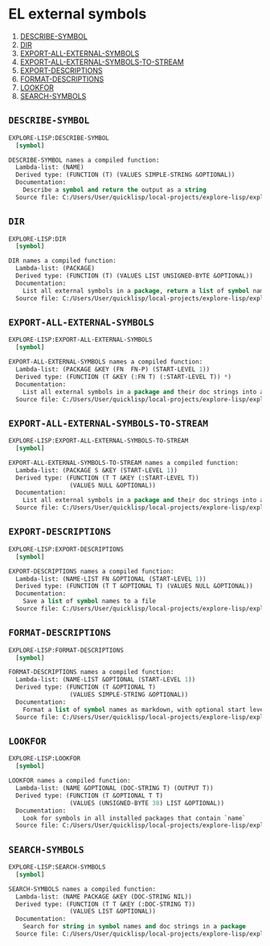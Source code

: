 # EL external symbols


1. [DESCRIBE-SYMBOL](#describe-symbol)
2. [DIR](#dir)
3. [EXPORT-ALL-EXTERNAL-SYMBOLS](#export-all-external-symbols)
4. [EXPORT-ALL-EXTERNAL-SYMBOLS-TO-STREAM](#export-all-external-symbols-to-stream)
5. [EXPORT-DESCRIPTIONS](#export-descriptions)
6. [FORMAT-DESCRIPTIONS](#format-descriptions)
7. [LOOKFOR](#lookfor)
8. [SEARCH-SYMBOLS](#search-symbols)


##  `DESCRIBE-SYMBOL`

```lisp
EXPLORE-LISP:DESCRIBE-SYMBOL
  [symbol]

DESCRIBE-SYMBOL names a compiled function:
  Lambda-list: (NAME)
  Derived type: (FUNCTION (T) (VALUES SIMPLE-STRING &OPTIONAL))
  Documentation:
    Describe a symbol and return the output as a string
  Source file: C:/Users/User/quicklisp/local-projects/explore-lisp/explore-lisp.lisp
```
##  `DIR`

```lisp
EXPLORE-LISP:DIR
  [symbol]

DIR names a compiled function:
  Lambda-list: (PACKAGE)
  Derived type: (FUNCTION (T) (VALUES LIST UNSIGNED-BYTE &OPTIONAL))
  Documentation:
    List all external symbols in a package, return a list of symbol names and its length
  Source file: C:/Users/User/quicklisp/local-projects/explore-lisp/explore-lisp.lisp
```
##  `EXPORT-ALL-EXTERNAL-SYMBOLS`

```lisp
EXPLORE-LISP:EXPORT-ALL-EXTERNAL-SYMBOLS
  [symbol]

EXPORT-ALL-EXTERNAL-SYMBOLS names a compiled function:
  Lambda-list: (PACKAGE &KEY (FN  FN-P) (START-LEVEL 1))
  Derived type: (FUNCTION (T &KEY (:FN T) (:START-LEVEL T)) *)
  Documentation:
    List all external symbols in a package and their doc strings into a file ~package~.md
  Source file: C:/Users/User/quicklisp/local-projects/explore-lisp/explore-lisp.lisp
```
##  `EXPORT-ALL-EXTERNAL-SYMBOLS-TO-STREAM`

```lisp
EXPLORE-LISP:EXPORT-ALL-EXTERNAL-SYMBOLS-TO-STREAM
  [symbol]

EXPORT-ALL-EXTERNAL-SYMBOLS-TO-STREAM names a compiled function:
  Lambda-list: (PACKAGE S &KEY (START-LEVEL 1))
  Derived type: (FUNCTION (T T &KEY (:START-LEVEL T))
                 (VALUES NULL &OPTIONAL))
  Documentation:
    List all external symbols in a package and their doc strings into a stream ~s~
  Source file: C:/Users/User/quicklisp/local-projects/explore-lisp/explore-lisp.lisp
```
##  `EXPORT-DESCRIPTIONS`

```lisp
EXPLORE-LISP:EXPORT-DESCRIPTIONS
  [symbol]

EXPORT-DESCRIPTIONS names a compiled function:
  Lambda-list: (NAME-LIST FN &OPTIONAL (START-LEVEL 1))
  Derived type: (FUNCTION (T T &OPTIONAL T) (VALUES NULL &OPTIONAL))
  Documentation:
    Save a list of symbol names to a file
  Source file: C:/Users/User/quicklisp/local-projects/explore-lisp/explore-lisp.lisp
```
##  `FORMAT-DESCRIPTIONS`

```lisp
EXPLORE-LISP:FORMAT-DESCRIPTIONS
  [symbol]

FORMAT-DESCRIPTIONS names a compiled function:
  Lambda-list: (NAME-LIST &OPTIONAL (START-LEVEL 1))
  Derived type: (FUNCTION (T &OPTIONAL T)
                 (VALUES SIMPLE-STRING &OPTIONAL))
  Documentation:
    Format a list of symbol names as markdown, with optional start level for headers
  Source file: C:/Users/User/quicklisp/local-projects/explore-lisp/explore-lisp.lisp
```
##  `LOOKFOR`

```lisp
EXPLORE-LISP:LOOKFOR
  [symbol]

LOOKFOR names a compiled function:
  Lambda-list: (NAME &OPTIONAL (DOC-STRING T) (OUTPUT T))
  Derived type: (FUNCTION (T &OPTIONAL T T)
                 (VALUES (UNSIGNED-BYTE 38) LIST &OPTIONAL))
  Documentation:
    Look for symbols in all installed packages that contain `name`
  Source file: C:/Users/User/quicklisp/local-projects/explore-lisp/explore-lisp.lisp
```
##  `SEARCH-SYMBOLS`

```lisp
EXPLORE-LISP:SEARCH-SYMBOLS
  [symbol]

SEARCH-SYMBOLS names a compiled function:
  Lambda-list: (NAME PACKAGE &KEY (DOC-STRING NIL))
  Derived type: (FUNCTION (T T &KEY (:DOC-STRING T))
                 (VALUES LIST &OPTIONAL))
  Documentation:
    Search for string in symbol names and doc strings in a package
  Source file: C:/Users/User/quicklisp/local-projects/explore-lisp/explore-lisp.lisp
```
